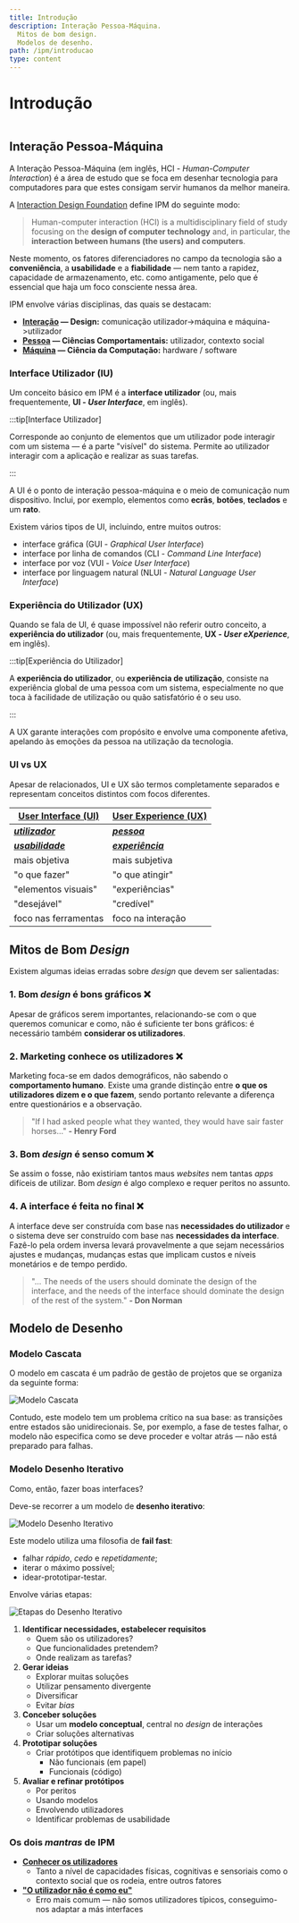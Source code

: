 ```yaml
---
title: Introdução
description: Interação Pessoa-Máquina.
  Mitos de bom design.
  Modelos de desenho.
path: /ipm/introducao
type: content
---
```


# Introdução

```toc

```

## Interação Pessoa-Máquina

A Interação Pessoa-Máquina (em inglês, HCI - _Human-Computer Interaction_) é a área de estudo que se foca em desenhar tecnologia para computadores para que estes consigam servir humanos da melhor maneira.

A [Interaction Design Foundation](https://www.interaction-design.org/) define IPM do seguinte modo:

> Human-computer interaction (HCI) is a multidisciplinary field of study focusing on the **design of computer technology** and, in particular, the **interaction between humans (the users) and computers**.

Neste momento, os fatores diferenciadores no campo da tecnologia são a **conveniência**, a **usabilidade** e a **fiabilidade** — nem tanto a rapidez, capacidade de armazenamento, etc. como antigamente, pelo que é essencial que haja um foco consciente nessa área.

IPM envolve várias disciplinas, das quais se destacam:

- **[Interação](color:orange) — Design:** comunicação utilizador->máquina e máquina->utilizador
- **[Pessoa](color:orange) — Ciências Comportamentais:** utilizador, contexto social
- **[Máquina](color:orange) — Ciência da Computação:** hardware / software

### Interface Utilizador (IU)

Um conceito básico em IPM é a **interface utilizador** (ou, mais frequentemente, **UI - _User Interface_**, em inglês).

:::tip[Interface Utilizador]

Corresponde ao conjunto de elementos que um utilizador pode interagir com um sistema — é a parte "visível" do sistema. Permite ao utilizador interagir com a aplicação e realizar as suas tarefas.

:::

A UI é o ponto de interação pessoa-máquina e o meio de comunicação num dispositivo. Inclui, por exemplo, elementos como **ecrãs**, **botões**, **teclados** e um **rato**.

Existem vários tipos de UI, incluindo, entre muitos outros:

- interface gráfica (GUI - _Graphical User Interface_)
- interface por linha de comandos (CLI - _Command Line Interface_)
- interface por voz (VUI - _Voice User Interface_)
- interface por linguagem natural (NLUI - _Natural Language User Interface_)

### Experiência do Utilizador (UX)

Quando se fala de UI, é quase impossível não referir outro conceito, a **experiência do utilizador** (ou, mais frequentemente, **UX - _User eXperience_**, em inglês).

:::tip[Experiência do Utilizador]

A **experiência do utilizador**, ou **experiência de utilização**, consiste na experiência global de uma pessoa com um sistema, especialmente no que toca à facilidade de utilização ou quão satisfatório é o seu uso.

:::

A UX garante interações com propósito e envolve uma componente afetiva, apelando às emoções da pessoa na utilização da tecnologia.

### UI vs UX

Apesar de relacionados, UI e UX são termos completamente separados e representam conceitos distintos com focos diferentes.

| [**User Interface (UI)**](color:blue) | [**User Experience (UX)**](color:orange) |
| ------------------------------------- | ---------------------------------------- |
| [**_utilizador_**](color:green)       | [**_pessoa_**](color:green)              |
| [**_usabilidade_**](color:pink)       | [**_experiência_**](color:pink)          |
| mais objetiva                         | mais subjetiva                           |
| "o que fazer"                         | "o que atingir"                          |
| "elementos visuais"                   | "experiências"                           |
| "desejável"                           | "credível"                               |
| foco nas ferramentas                  | foco na interação                        |

## Mitos de Bom _Design_

Existem algumas ideias erradas sobre _design_ que devem ser salientadas:

### 1. Bom _design_ é bons gráficos ❌

Apesar de gráficos serem importantes, relacionando-se com o que queremos comunicar e como, não é suficiente ter bons gráficos: é necessário também **considerar os utilizadores**.

### 2. Marketing conhece os utilizadores ❌

Marketing foca-se em dados demográficos, não sabendo o **comportamento humano**. Existe uma grande distinção entre **o que os utilizadores dizem e o que fazem**, sendo portanto relevante a diferença entre questionários e a observação.

> "If I had asked people what they wanted, they would have sair faster horses..." **- Henry Ford**

### 3. Bom _design_ é senso comum ❌

Se assim o fosse, não existiriam tantos maus _websites_ nem tantas _apps_ difíceis de utilizar. Bom _design_ é algo complexo e requer peritos no assunto.

### 4. A interface é feita no final ❌

A interface deve ser construída com base nas **necessidades do utilizador** e o sistema deve ser construído com base nas **necessidades da interface**. Fazê-lo pela ordem inversa levará provavelmente a que sejam necessários ajustes e mudanças, mudanças estas que implicam custos e níveis monetários e de tempo perdido.

> "... The needs of the users should dominate the design of the interface, and the needs of the interface should dominate the design of the rest of the system." **- Don Norman**

## Modelo de Desenho

### Modelo Cascata

O modelo em cascata é um padrão de gestão de projetos que se organiza da seguinte forma:

![Modelo Cascata](./assets/0001-modelo-cascata.png#dark=1)

Contudo, este modelo tem um problema crítico na sua base: as transições entre estados são unidirecionais. Se, por exemplo, a fase de testes falhar, o modelo não especifica como se deve proceder e voltar atrás — não está preparado para falhas.

### Modelo Desenho Iterativo

Como, então, fazer boas interfaces?

Deve-se recorrer a um modelo de **desenho iterativo**:

![Modelo Desenho Iterativo](./assets/0001-modelo-desenho-iterativo.png#dark=1)

Este modelo utiliza uma filosofia de **fail fast**:

- falhar _rápido_, _cedo_ e _repetidamente_;
- iterar o máximo possível;
- idear-prototipar-testar.

Envolve várias etapas:

![Etapas do Desenho Iterativo](./assets/0001-etapas-desenho-iterativo.png#dark=4)

1. **Identificar necessidades, estabelecer requisitos**
   - Quem são os utilizadores?
   - Que funcionalidades pretendem?
   - Onde realizam as tarefas?
2. **Gerar ideias**
   - Explorar muitas soluções
   - Utilizar pensamento divergente
   - Diversificar
   - Evitar _bias_
3. **Conceber soluções**
   - Usar um **modelo conceptual**, central no _design_ de interações
   - Criar soluções alternativas
4. **Prototipar soluções**
   - Criar protótipos que identifiquem problemas no início
     - Não funcionais (em papel)
     - Funcionais (código)
5. **Avaliar e refinar protótipos**
   - Por peritos
   - Usando modelos
   - Envolvendo utilizadores
   - Identificar problemas de usabilidade

### Os dois _mantras_ de IPM

- [**Conhecer os utilizadores**](color:orange)
  - Tanto a nível de capacidades físicas, cognitivas e sensoriais como o contexto social que os rodeia, entre outros fatores
- [**"O utilizador não é como eu"**](color:orange)
  - Erro mais comum — não somos utilizadores típicos, conseguimo-nos adaptar a más interfaces
